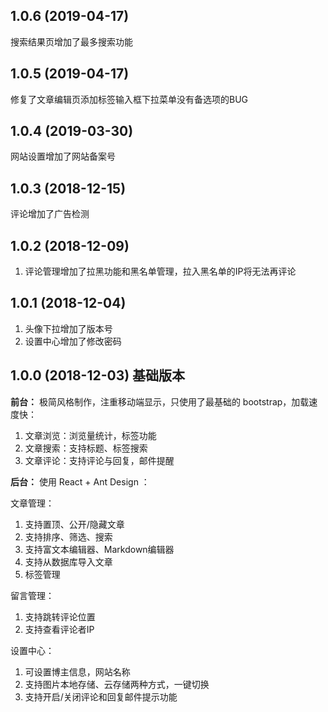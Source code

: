 ## 1.0.6 (2019-04-17)

搜索结果页增加了最多搜索功能

## 1.0.5 (2019-04-17)

修复了文章编辑页添加标签输入框下拉菜单没有备选项的BUG

## 1.0.4 (2019-03-30)

网站设置增加了网站备案号

## 1.0.3 (2018-12-15)

评论增加了广告检测

## 1.0.2 (2018-12-09)

1. 评论管理增加了拉黑功能和黑名单管理，拉入黑名单的IP将无法再评论

## 1.0.1 (2018-12-04)

1. 头像下拉增加了版本号
2. 设置中心增加了修改密码

## 1.0.0 (2018-12-03) 基础版本

**前台：** 极简风格制作，注重移动端显示，只使用了最基础的 bootstrap，加载速度快：

1. 文章浏览：浏览量统计，标签功能
2. 文章搜索：支持标题、标签搜索
3. 文章评论：支持评论与回复，邮件提醒

**后台：** 使用 React + Ant Design ：

文章管理：

1. 支持置顶、公开/隐藏文章
2. 支持排序、筛选、搜索
3. 支持富文本编辑器、Markdown编辑器
4. 支持从数据库导入文章
5. 标签管理

留言管理：

1. 支持跳转评论位置
2. 支持查看评论者IP

设置中心：

1. 可设置博主信息，网站名称
2. 支持图片本地存储、云存储两种方式，一键切换
3. 支持开启/关闭评论和回复邮件提示功能
